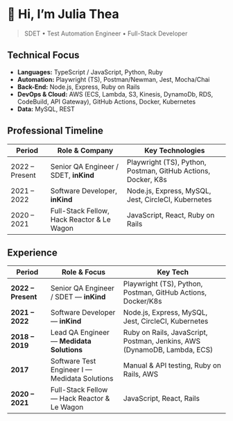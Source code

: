# 👋 Hi, I’m Julia Thea

> SDET • Test Automation Engineer • Full-Stack Developer

## Technical Focus
- **Languages:** TypeScript / JavaScript, Python, Ruby  
- **Automation:** Playwright (TS), Postman/Newman, Jest, Mocha/Chai
- **Back-End:** Node.js, Express, Ruby on Rails  
- **DevOps & Cloud:** AWS (ECS, Lambda, S3, Kinesis, DynamoDb, RDS, CodeBuild, API Gateway), GitHub Actions, Docker, Kubernetes 
- **Data:** MySQL, REST

## Professional Timeline
| Period | Role & Company | Key Technologies |
|--------|----------------|------------------|
| 2022 – Present | Senior QA Engineer / SDET, **inKind** | Playwright (TS), Python, Postman, GitHub Actions, Docker, K8s |
| 2021 – 2022 | Software Developer, **inKind**  | Node.js, Express, MySQL, Jest, CircleCI, Kubernetes |
| 2020 – 2021 | Full-Stack Fellow, Hack Reactor & Le Wagon | JavaScript, React, Ruby on Rails |



## Experience

| Period | Role & Focus | Key Tech |
|--------|--------------|----------|
| **2022 – Present** | Senior QA Engineer / SDET — **inKind**  | Playwright (TS), Python, Postman, GitHub Actions, Docker/K8s |
| **2021 – 2022** | Software Developer — **inKind** | Node.js, Express, MySQL, Jest, CircleCI, Kubernetes |
| **2018 – 2019** | Lead QA Engineer — **Medidata Solutions** | Ruby on Rails, JavaScript, Postman, Jenkins, AWS (DynamoDB, Lambda, ECS) |
| **2017** | Software Test Engineer I — Medidata Solutions | Manual & API testing, Ruby on Rails, AWS |
| **2020 – 2021** | Full-Stack Fellow — Hack Reactor & Le Wagon | JavaScript, React, Rails |


